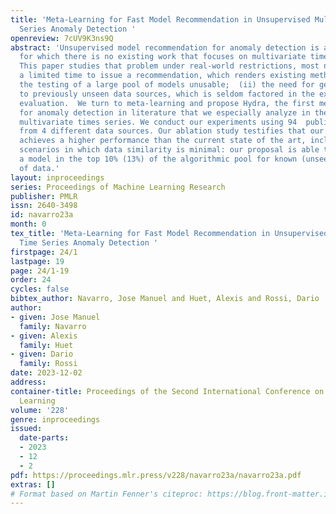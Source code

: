 ```yaml
---
title: 'Meta-Learning for Fast Model Recommendation in Unsupervised Multivariate Time
  Series Anomaly Detection '
openreview: 7cUV9K3ns9Q
abstract: 'Unsupervised model recommendation for anomaly detection is a recent discipline
  for which there is no existing work that focuses on multivariate time series data.
  This paper studies that problem under real-world restrictions, most notably: (i)
  a limited time to issue a recommendation, which renders existing methods based around
  the testing of a large pool of models unusable;  (ii) the need for generalization
  to previously unseen data sources, which is seldom factored in the experimental
  evaluation.  We turn to meta-learning and propose Hydra, the first meta-recommender
  for anomaly detection in literature that we especially analyze in the context of
  multivariate times series. We conduct our experiments using 94  public datasets
  from 4 different data sources. Our ablation study testifies that our meta-recommender
  achieves a higher performance than the current state of the art, including in difficult
  scenarios in which data similarity is minimal: our proposal is able to recommend
  a model in the top 10% (13%) of the algorithmic pool for known (unseen) sources
  of data.'
layout: inproceedings
series: Proceedings of Machine Learning Research
publisher: PMLR
issn: 2640-3498
id: navarro23a
month: 0
tex_title: 'Meta-Learning for Fast Model Recommendation in Unsupervised Multivariate
  Time Series Anomaly Detection '
firstpage: 24/1
lastpage: 19
page: 24/1-19
order: 24
cycles: false
bibtex_author: Navarro, Jose Manuel and Huet, Alexis and Rossi, Dario
author:
- given: Jose Manuel
  family: Navarro
- given: Alexis
  family: Huet
- given: Dario
  family: Rossi
date: 2023-12-02
address:
container-title: Proceedings of the Second International Conference on Automated Machine
  Learning
volume: '228'
genre: inproceedings
issued:
  date-parts:
  - 2023
  - 12
  - 2
pdf: https://proceedings.mlr.press/v228/navarro23a/navarro23a.pdf
extras: []
# Format based on Martin Fenner's citeproc: https://blog.front-matter.io/posts/citeproc-yaml-for-bibliographies/
---
```

